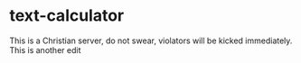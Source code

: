# text-calculator
This is a Christian server, do not swear, violators will be kicked immediately.
This is another edit

